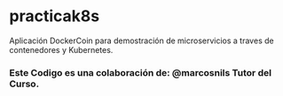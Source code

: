 # practicak8s
Aplicación DockerCoin para demostración de microservicios a traves de contenedores y Kubernetes.
### Este Codigo es una colaboración de: @marcosnils Tutor del Curso. 

